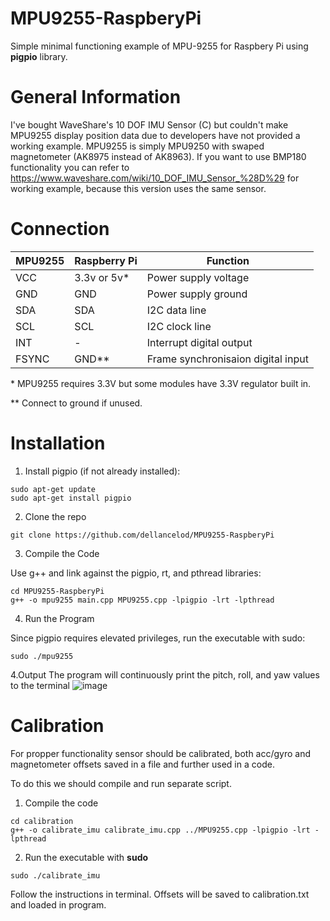 # MPU9255-RaspberyPi
Simple minimal functioning example of MPU-9255 for Raspbery Pi using **pigpio** library.

# General Information
I've bought WaveShare's 10 DOF IMU Sensor (C) but couldn't make MPU9255 display position data due to developers have not provided a working example. MPU9255 is simply MPU9250 with swaped magnetometer (AK8975 instead of AK8963). If you want to use BMP180 functionality you can refer to https://www.waveshare.com/wiki/10_DOF_IMU_Sensor_%28D%29 for working example, because this version uses the same sensor.

# Connection

| MPU9255  | Raspberry Pi | Function |
| ------------- | ------------- |  ------------- |
| VCC  | 3.3v or 5v* | Power supply voltage  | 
| GND  | GND | Power supply ground  |
| SDA  | SDA | I2C data line  |
| SCL  | SCL | I2C clock line  |
| INT  | - | Interrupt digital output  |
| FSYNC  | GND** | Frame synchronisaion digital input  |

\* MPU9255 requires 3.3V but some modules have 3.3V regulator built in.

** Connect to ground if unused.

# Installation

1. Install pigpio (if not already installed):
```
sudo apt-get update
sudo apt-get install pigpio
```
2. Clone the repo
```
git clone https://github.com/dellancelod/MPU9255-RaspberyPi
```
3. Compile the Code

Use g++ and link against the pigpio, rt, and pthread libraries:
```
cd MPU9255-RaspberyPi
g++ -o mpu9255 main.cpp MPU9255.cpp -lpigpio -lrt -lpthread
```
4. Run the Program

Since pigpio requires elevated privileges, run the executable with sudo:
```
sudo ./mpu9255
```
4.Output
The program will continuously print the pitch, roll, and yaw values to the terminal
![image](https://github.com/user-attachments/assets/d85f37bb-86fb-49c4-93c8-63bcf8e5db6c)

# Calibration
For propper functionality sensor should be calibrated, both acc/gyro and magnetometer offsets saved in a file and further used in a code.

To do this we should compile and run separate script.

1. Compile the code

```
cd calibration
g++ -o calibrate_imu calibrate_imu.cpp ../MPU9255.cpp -lpigpio -lrt -lpthread
```
2. Run the executable with **sudo**
```
sudo ./calibrate_imu
```
Follow the instructions in terminal. Offsets will be saved to calibration.txt and loaded in program.


